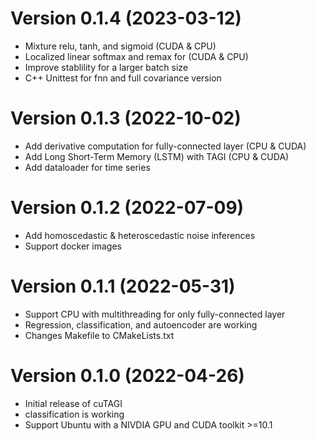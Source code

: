 # Version 0.1.4 (2023-03-12)
* Mixture relu, tanh, and sigmoid (CUDA & CPU) 
* Localized linear softmax and remax for (CUDA & CPU)
* Improve stablility for a larger batch size
* C++ Unittest for fnn and full covariance version

# Version 0.1.3 (2022-10-02)
* Add derivative computation for fully-connected layer (CPU & CUDA)
* Add Long Short-Term Memory (LSTM) with TAGI (CPU & CUDA)
* Add dataloader for time series

# Version 0.1.2 (2022-07-09)
* Add homoscedastic & heteroscedastic noise inferences 
* Support docker images 

# Version 0.1.1 (2022-05-31)
* Support CPU with multithreading for only fully-connected layer
* Regression, classification, and autoencoder are working
* Changes Makefile to CMakeLists.txt

# Version 0.1.0 (2022-04-26)
* Initial release of cuTAGI
* classification is working
* Support Ubuntu with a NIVDIA GPU and CUDA toolkit >=10.1